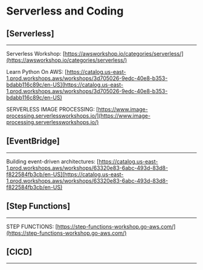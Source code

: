 # Serverless and Coding


## [Serverless]
**********


Serverless Workshop: [https://awsworkshop.io/categories/serverless/](https://awsworkshop.io/categories/serverless/)




Learn Python On AWS: [https://catalog.us-east-1.prod.workshops.aws/workshops/3d705026-9edc-40e8-b353-bdabb116c89c/en-US](https://catalog.us-east-1.prod.workshops.aws/workshops/3d705026-9edc-40e8-b353-bdabb116c89c/en-US)


SERVERLESS IMAGE PROCESSING: [https://www.image-processing.serverlessworkshops.io/](https://www.image-processing.serverlessworkshops.io/)




## [EventBridge]
**********
Building event-driven architectures: [https://catalog.us-east-1.prod.workshops.aws/workshops/63320e83-6abc-493d-83d8-f822584fb3cb/en-US](https://catalog.us-east-1.prod.workshops.aws/workshops/63320e83-6abc-493d-83d8-f822584fb3cb/en-US)



## [Step Functions]
**********

STEP FUNCTIONS: [https://step-functions-workshop.go-aws.com/](https://step-functions-workshop.go-aws.com/)




## [CICD]
**********







